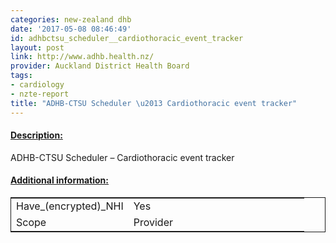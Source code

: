 ```yaml
---
categories: new-zealand dhb
date: '2017-05-08 08:46:49'
id: adhbctsu_scheduler__cardiothoracic_event_tracker
layout: post
link: http://www.adhb.health.nz/
provider: Auckland District Health Board
tags:
- cardiology
- nzte-report
title: "ADHB-CTSU Scheduler \u2013 Cardiothoracic event tracker"
---
```



 <h4> <u>Description:</u> </h4>
ADHB-CTSU Scheduler – Cardiothoracic event tracker
 <h4> <u>Additional information:</u> </h4>
 <table style="border: 1px solid">
 <tr> <td width="40%">Have_(encrypted)_NHI</td> <td>Yes</td> </tr>
 <tr> <td width="40%">Scope</td> <td>Provider</td> </tr>
 </table>